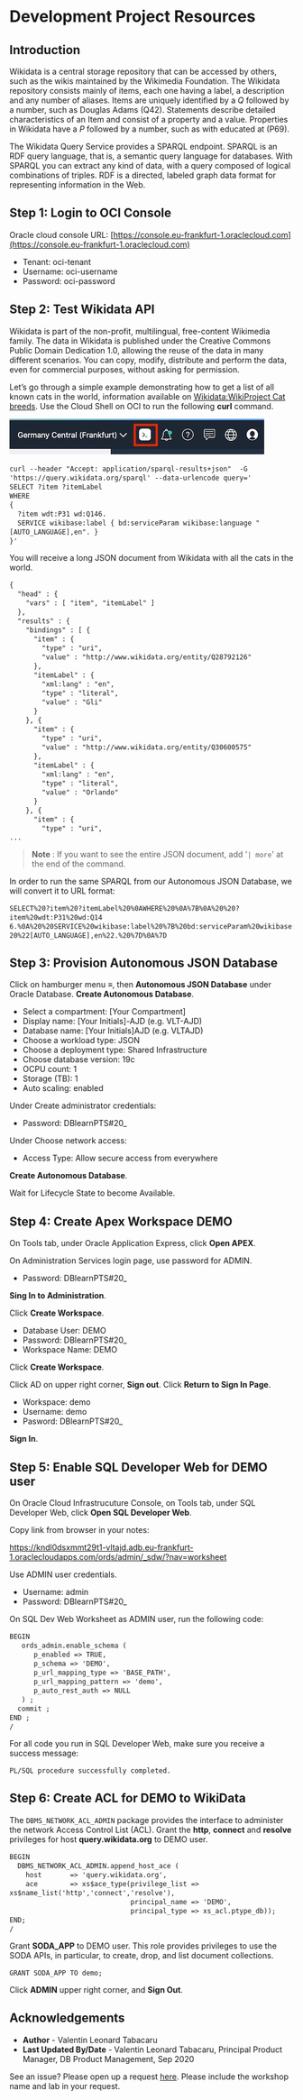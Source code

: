 # Development Project Resources

## Introduction

Wikidata is a central storage repository that can be accessed by others, such as the wikis maintained by the Wikimedia Foundation. The Wikidata repository consists mainly of items, each one having a label, a description and any number of aliases. Items are uniquely identified by a *Q* followed by a number, such as Douglas Adams (Q42). Statements describe detailed characteristics of an Item and consist of a property and a value. Properties in Wikidata have a *P* followed by a number, such as with educated at (P69).

The Wikidata Query Service provides a SPARQL endpoint. SPARQL is an RDF query language, that is, a semantic query language for databases. With SPARQL you can extract any kind of data, with a query composed of logical combinations of triples. RDF is a directed, labeled graph data format for representing information in the Web.

## Step 1: Login to OCI Console

Oracle cloud console URL: [https://console.eu-frankfurt-1.oraclecloud.com](https://console.eu-frankfurt-1.oraclecloud.com)

- Tenant: oci-tenant
- Username: oci-username
- Password: oci-password

## Step 2: Test Wikidata API

Wikidata is part of the non-profit, multilingual, free-content Wikimedia family. The data in Wikidata is published under the Creative Commons Public Domain Dedication 1.0, allowing the reuse of the data in many different scenarios. You can copy, modify, distribute and perform the data, even for commercial purposes, without asking for permission.

Let’s go through a simple example demonstrating how to get a list of all known cats in the world, information available on [Wikidata:WikiProject Cat breeds](https://www.wikidata.org/wiki/Wikidata:WikiProject_Cat_breeds). Use the Cloud Shell on OCI to run the following **curl** command. 

![](./images/cloudShell.jpg "")

````
curl --header "Accept: application/sparql-results+json"  -G 'https://query.wikidata.org/sparql' --data-urlencode query='
SELECT ?item ?itemLabel 
WHERE 
{
  ?item wdt:P31 wd:Q146.
  SERVICE wikibase:label { bd:serviceParam wikibase:language "[AUTO_LANGUAGE],en". }
}'
````

You will receive a long JSON document from Wikidata with all the cats in the world.

````
{
  "head" : {
    "vars" : [ "item", "itemLabel" ]
  },
  "results" : {
    "bindings" : [ {
      "item" : {
        "type" : "uri",
        "value" : "http://www.wikidata.org/entity/Q28792126"
      },
      "itemLabel" : {
        "xml:lang" : "en",
        "type" : "literal",
        "value" : "Gli"
      }
    }, {
      "item" : {
        "type" : "uri",
        "value" : "http://www.wikidata.org/entity/Q30600575"
      },
      "itemLabel" : {
        "xml:lang" : "en",
        "type" : "literal",
        "value" : "Orlando"
      }
    }, {
      "item" : {
        "type" : "uri",
...
````

>**Note** : If you want to see the entire JSON document, add '` | more `' at the end of the command.

In order to run the same SPARQL from our Autonomous JSON Database, we will convert it to URL format:

````
SELECT%20?item%20?itemLabel%20%0AWHERE%20%0A%7B%0A%20%20?item%20wdt:P31%20wd:Q14
6.%0A%20%20SERVICE%20wikibase:label%20%7B%20bd:serviceParam%20wikibase:language%
20%22[AUTO_LANGUAGE],en%22.%20%7D%0A%7D
````

## Step 3: Provision Autonomous JSON Database

Click on hamburger menu ≡, then **Autonomous JSON Database** under Oracle Database. **Create Autonomous Database**.

- Select a compartment: [Your Compartment]
- Display name: [Your Initials]-AJD (e.g. VLT-AJD)
- Database name: [Your Initials]AJD (e.g. VLTAJD)
- Choose a workload type: JSON
- Choose a deployment type: Shared Infrastructure
- Choose database version: 19c
- OCPU count: 1
- Storage (TB): 1
- Auto scaling: enabled

Under Create administrator credentials:

- Password: DBlearnPTS#20_

Under Choose network access:

- Access Type: Allow secure access from everywhere

**Create Autonomous Database**.

Wait for Lifecycle State to become Available.

## Step 4: Create Apex Workspace DEMO

On Tools tab, under Oracle Application Express, click **Open APEX**.

On Administration Services login page, use password for ADMIN.

- Password: DBlearnPTS#20_

**Sing In to Administration**.

Click **Create Workspace**.

- Database User: DEMO
- Password: DBlearnPTS#20_
- Workspace Name: DEMO

Click **Create Workspace**.

Click AD on upper right corner, **Sign out**. Click **Return to Sign In Page**.

- Workspace: demo
- Username: demo
- Pasword: DBlearnPTS#20_

**Sign In**.

## Step 5: Enable SQL Developer Web for DEMO user

On Oracle Cloud Infrastrucuture Console, on Tools tab, under SQL Developer Web, click **Open SQL Developer Web**.

Copy link from browser in your notes:

https://kndl0dsxmmt29t1-vltajd.adb.eu-frankfurt-1.oraclecloudapps.com/ords/admin/_sdw/?nav=worksheet

Use ADMIN user credentials.

- Username: admin
- Password: DBlearnPTS#20_

On SQL Dev Web Worksheet as ADMIN user, run the following code:

````
BEGIN 
   ords_admin.enable_schema (
      p_enabled => TRUE,
      p_schema => 'DEMO',
      p_url_mapping_type => 'BASE_PATH',
      p_url_mapping_pattern => 'demo',
      p_auto_rest_auth => NULL
   ) ;
  commit ;
END ; 
/
````

For all code you run in SQL Developer Web, make sure you receive a success message:

````
PL/SQL procedure successfully completed.
````

## Step 6:  Create ACL for DEMO to WikiData

The `DBMS_NETWORK_ACL_ADMIN` package provides the interface to administer the network Access Control List (ACL). Grant the **http**, **connect** and **resolve** privileges for host **query.wikidata.org** to DEMO user.

````
BEGIN
  DBMS_NETWORK_ACL_ADMIN.append_host_ace (
    host       => 'query.wikidata.org',
    ace        => xs$ace_type(privilege_list => xs$name_list('http','connect','resolve'),
                              principal_name => 'DEMO',
                              principal_type => xs_acl.ptype_db));
END;
/
````

Grant **SODA_APP** to DEMO user. This role provides privileges to use the SODA APIs, in particular, to create, drop, and list document collections.

````
GRANT SODA_APP TO demo;
````

Click **ADMIN** upper right corner, and **Sign Out**.

## Acknowledgements

- **Author** - Valentin Leonard Tabacaru
- **Last Updated By/Date** - Valentin Leonard Tabacaru, Principal Product Manager, DB Product Management, Sep 2020

See an issue? Please open up a request [here](https://github.com/oracle/learning-library/issues). Please include the workshop name and lab in your request.

